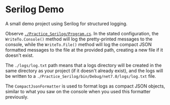 # Serilog Demo

A small demo project using Serilog for structured logging.

Observe [`./Practice_Serilog/Program.cs`](`./Practice_Serilog/Program.cs`). In the stated configuration, the `WriteTo.Console()` method will log the pretty-printed messages to the console, while the `WriteTo.File()` method will log the compact JSON formatted messages to the file at the provided path, creating a new file if it doesn't exist.

The `./logs/log.txt` path means that a logs directory will be created in the same directory as your project (if it doesn't already exist), and the logs will be written to a `./Practice_Serilog/bin/Debug/net7.0/logs/log.txt` file.

The `CompactJsonFormatter` is used to format logs as compact JSON objects, similar to what you saw on the console when you used this formatter previously.

